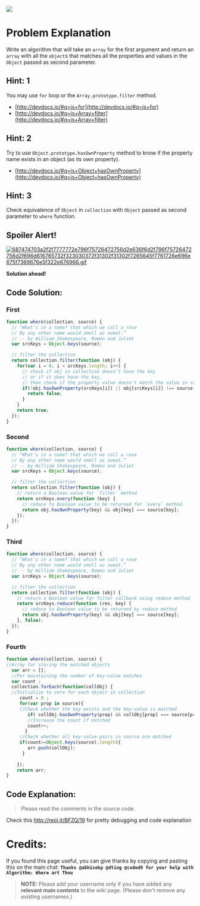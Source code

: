 ![](http://i.imgur.com/IUY2p6Y.jpg)

# Problem Explanation
Write an algorithm that will take an `array` for the first argument and return an `array` with all the  `object`s that matches all the properties and values in the `Object` passed as second parameter.

## Hint: 1
You may use `for` loop or the `Array.prototype.filter` method.
- [http://devdocs.io/#q=js+for](http://devdocs.io/#q=js+for)
- [http://devdocs.io/#q=js+Array+filter](http://devdocs.io/#q=js+Array+filter)

## Hint: 2
Try to use `Object.prototype.hasOwnProperty` method to know if the property name exists in an object (as its own property).
- [http://devdocs.io/#q=js+Object+hasOwnProperty](http://devdocs.io/#q=js+Object+hasOwnProperty)

## Hint: 3
Check equivalence of `Object` in `collection` with `Object` passed as second parameter to `where` function.

## Spoiler Alert!
[![687474703a2f2f7777772e796f75726472756d2e636f6d2f796f75726472756d2f696d616765732f323030372f31302f31302f7265645f7761726e696e675f7369676e5f322e676966.gif](https://files.gitter.im/FreeCodeCamp/Wiki/nlOm/thumb/687474703a2f2f7777772e796f75726472756d2e636f6d2f796f75726472756d2f696d616765732f323030372f31302f31302f7265645f7761726e696e675f7369676e5f322e676966.gif)](https://files.gitter.im/FreeCodeCamp/Wiki/nlOm/687474703a2f2f7777772e796f75726472756d2e636f6d2f796f75726472756d2f696d616765732f323030372f31302f31302f7265645f7761726e696e675f7369676e5f322e676966.gif)

**Solution ahead!**

## Code Solution:
### First

```js
function where(collection, source) {
  // "What's in a name? that which we call a rose
  // By any other name would smell as sweet.”
  // -- by William Shakespeare, Romeo and Juliet
  var srcKeys = Object.keys(source);

  // filter the collection
  return collection.filter(function (obj) {
    for(var i = 0; i < srcKeys.length; i++) {
      // check if obj in collection doesn't have the key
      // or if it does have the key,
      // then check if the property value doesn't match the value in source
      if(!obj.hasOwnProperty(srcKeys[i]) || obj[srcKeys[i]] !== source[srcKeys[i]]) {
        return false;
      }
    }
    return true;
  });
}
```

### Second

```js
function where(collection, source) {
  // "What's in a name? that which we call a rose
  // By any other name would smell as sweet.”
  // -- by William Shakespeare, Romeo and Juliet
  var srcKeys = Object.keys(source);

  // filter the collection
  return collection.filter(function (obj) {
    // return a Boolean value for `filter` method
    return srcKeys.every(function (key) {
      // reduce to Boolean value to be returned for `every` method
      return obj.hasOwnProperty(key) && obj[key] === source[key];
    });
  });
}
```

### Third

```js
function where(collection, source) {
  // "What's in a name? that which we call a rose
  // By any other name would smell as sweet.”
  // -- by William Shakespeare, Romeo and Juliet
  var srcKeys = Object.keys(source);

  // filter the collection
  return collection.filter(function (obj) {
    // return a Boolean value for filter callback using reduce method
    return srcKeys.reduce(function (res, key) {
      // reduce to Boolean value to be returned by reduce method
      return obj.hasOwnProperty(key) && obj[key] === source[key];
    }, false);
  });
}
```
### Fourth

```js
function where(collection, source) {
//Array for storing the matched objects
  var arr = [];
  //For maintaining the number of key-value matches
  var count ;
  collection.forEach(function(collObj) { 
  //Initialize to zero for each object in collection
     count = 0 ; 
     for(var prop in source){
     //Check whether the key exists and the key-value is matched
        if( collObj.hasOwnProperty(prop) && collObj[prop] === source[prop])
        //Increase the count if matched
        count++; 
       }
     //Check whether all key-value pairs in source are matched
     if(count>=Object.keys(source).length){ 
        arr.push(collObj);
      }
    
    });
    return arr;
}
```
## Code Explanation:
> Please read the comments in the source code.

Check this http://repl.it/BFZQ/19 for pretty debugging and code explanation

# Credits:
If you found this page useful, you can give thanks by copying and pasting this on the main chat: **`Thanks @abhisekp @dting @coded9 for your help with Algorithm: Where art Thou`**

> **NOTE:** Please add your username only if you have added any **relevant main contents** to the wiki page. (Please don't remove any existing usernames.)
